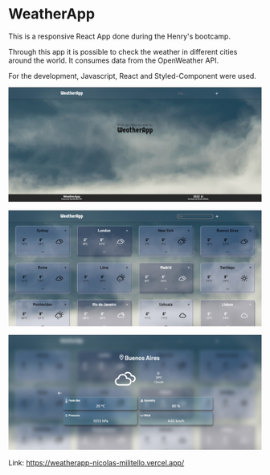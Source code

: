 # WeatherApp

This is a responsive React App done during the Henry's bootcamp.

Through this app it is possible to check the weather in different cities around the world.
It consumes data from the OpenWeather API.

For the development, Javascript, React and Styled-Component were used.

![ImageText](./src/img/Screenshot_01.png)

![ImageText](./src/img/Screenshot_02.png)

![ImageText](./src/img/Screenshot_03.png)

Link: https://weatherapp-nicolas-militello.vercel.app/
